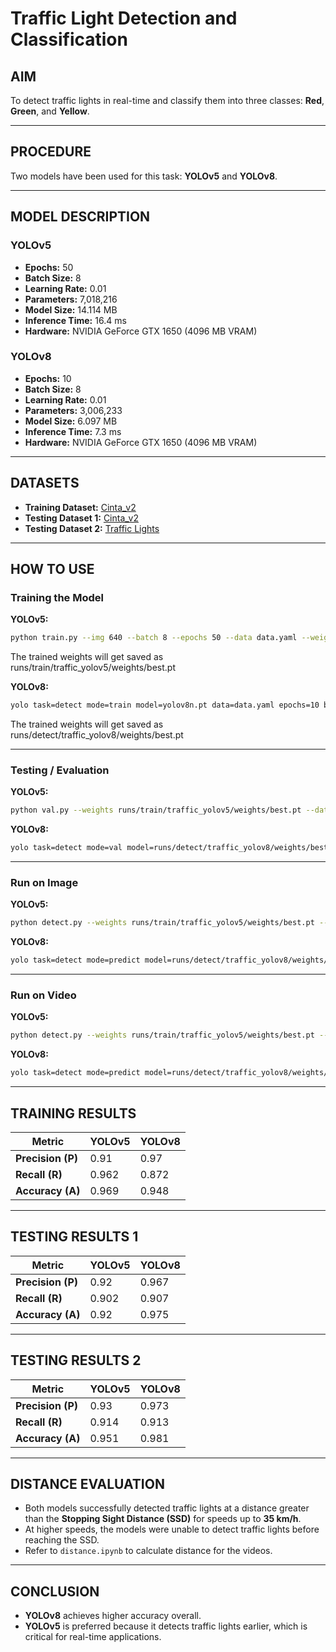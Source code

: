 # **Traffic Light Detection and Classification**

## **AIM**  
To detect traffic lights in real-time and classify them into three classes: **Red**, **Green**, and **Yellow**.

---

## **PROCEDURE**  
Two models have been used for this task: **YOLOv5** and **YOLOv8**.

---

## **MODEL DESCRIPTION**

### **YOLOv5**  
- **Epochs:** 50  
- **Batch Size:** 8  
- **Learning Rate:** 0.01  
- **Parameters:** 7,018,216  
- **Model Size:** 14.114 MB  
- **Inference Time:** 16.4 ms  
- **Hardware:** NVIDIA GeForce GTX 1650 (4096 MB VRAM)  

### **YOLOv8**  
- **Epochs:** 10  
- **Batch Size:** 8  
- **Learning Rate:** 0.01  
- **Parameters:** 3,006,233  
- **Model Size:** 6.097 MB  
- **Inference Time:** 7.3 ms  
- **Hardware:** NVIDIA GeForce GTX 1650 (4096 MB VRAM)  

---

## **DATASETS**  
- **Training Dataset:** [Cinta_v2](https://universe.roboflow.com/wawan-pradana/cinta_v2/browse)  
- **Testing Dataset 1:** [Cinta_v2](https://universe.roboflow.com/wawan-pradana/cinta_v2/browse)  
- **Testing Dataset 2:** [Traffic Lights](https://universe.roboflow.com/elec490/traffic_lights-tnrte)  

---

## **HOW TO USE**

### **Training the Model**

**YOLOv5:**
```bash
python train.py --img 640 --batch 8 --epochs 50 --data data.yaml --weights yolov5s.pt --name traffic_yolov5
```
The trained weights will get saved as runs/train/traffic_yolov5/weights/best.pt

**YOLOv8:**
```bash
yolo task=detect mode=train model=yolov8n.pt data=data.yaml epochs=10 batch=8 imgsz=640 name=traffic_yolov8
```

The trained weights will get saved as runs/detect/traffic_yolov8/weights/best.pt

---

### **Testing / Evaluation**

**YOLOv5:**
```bash
python val.py --weights runs/train/traffic_yolov5/weights/best.pt --data data.yaml --img 640
```

**YOLOv8:**
```bash
yolo task=detect mode=val model=runs/detect/traffic_yolov8/weights/best.pt data=data.yaml imgsz=640
```

---

### **Run on Image**

**YOLOv5:**
```bash
python detect.py --weights runs/train/traffic_yolov5/weights/best.pt --source path/to/image.jpg --img 640
```

**YOLOv8:**
```bash
yolo task=detect mode=predict model=runs/detect/traffic_yolov8/weights/best.pt source=path/to/image.jpg imgsz=640
```

---

### **Run on Video**

**YOLOv5:**
```bash
python detect.py --weights runs/train/traffic_yolov5/weights/best.pt --source path/to/video.mp4 --img 640
```

**YOLOv8:**
```bash
yolo task=detect mode=predict model=runs/detect/traffic_yolov8/weights/best.pt source=path/to/video.mp4 imgsz=640
```

---

## **TRAINING RESULTS**

| Metric             | YOLOv5 | YOLOv8 |
|--------------------|--------|--------|
| **Precision (P)**  | 0.91   | 0.97   |
| **Recall (R)**     | 0.962  | 0.872  |
| **Accuracy (A)**   | 0.969  | 0.948  |

---

## **TESTING RESULTS 1**

| Metric             | YOLOv5 | YOLOv8 |
|--------------------|--------|--------|
| **Precision (P)**  | 0.92   | 0.967  |
| **Recall (R)**     | 0.902  | 0.907  |
| **Accuracy (A)**   | 0.92   | 0.975  |

---

## **TESTING RESULTS 2**

| Metric             | YOLOv5 | YOLOv8 |
|--------------------|--------|--------|
| **Precision (P)**  | 0.93   | 0.973  |
| **Recall (R)**     | 0.914  | 0.913  |
| **Accuracy (A)**   | 0.951  | 0.981  |

---

## **DISTANCE EVALUATION**  
- Both models successfully detected traffic lights at a distance greater than the **Stopping Sight Distance (SSD)** for speeds up to **35 km/h**.  
- At higher speeds, the models were unable to detect traffic lights before reaching the SSD.  
- Refer to `distance.ipynb` to calculate distance for the videos.

---

## **CONCLUSION**  
- **YOLOv8** achieves higher accuracy overall.  
- **YOLOv5** is preferred because it detects traffic lights earlier, which is critical for real-time applications.

